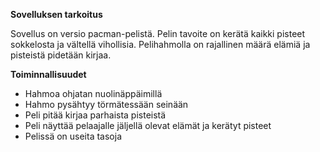 **Sovelluksen tarkoitus**

Sovellus on versio pacman-pelistä. Pelin tavoite on kerätä kaikki pisteet sokkelosta ja vältellä vihollisia. Pelihahmolla on rajallinen määrä elämiä ja pisteistä pidetään kirjaa.

**Toiminnallisuudet**

- Hahmoa ohjatan nuolinäppäimillä
- Hahmo pysähtyy törmätessään seinään
- Peli pitää kirjaa parhaista pisteistä
- Peli näyttää pelaajalle jäljellä olevat elämät ja kerätyt pisteet
- Pelissä on useita tasoja
